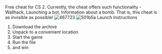 Free cheat for CS 2. Currently, the cheat offers such functionality - Wallhack, Launching a bot, Information about a bomb. That is, this cheat is as invisible as possible!
![467723](https://github.com/Pomorev-corp/CS2-Hack/assets/147843028/19c38d2a-9555-4942-af5a-ef4a748371b5)
![501b5a](https://github.com/Pomorev-corp/CS2-Hack/assets/147843028/1c540d65-6ef8-4b43-8bf0-a4c8d5505c8f)
Launch Instructions
1. Download the archive
2. Unpack to a convenient location
3. Start the game
4. Run the file
5. and win
